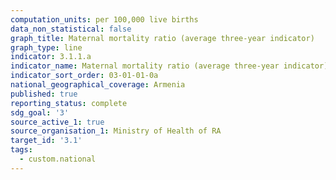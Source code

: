```yaml
---
computation_units: per 100,000 live births
data_non_statistical: false
graph_title: Maternal mortality ratio (average three-year indicator)
graph_type: line
indicator: 3.1.1.a
indicator_name: Maternal mortality ratio (average three-year indicator)
indicator_sort_order: 03-01-01-0a
national_geographical_coverage: Armenia
published: true
reporting_status: complete
sdg_goal: '3'
source_active_1: true
source_organisation_1: Ministry of Health of RA
target_id: '3.1'
tags:
  - custom.national
---
```

